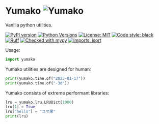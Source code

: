 # Yumako ![Yumako](doc/yumako.png) 

Vanilla python utilities.

[![PyPI version](https://badge.fury.io/py/yumako.svg)](https://badge.fury.io/py/yumako)
[![Python Versions](https://img.shields.io/pypi/pyversions/yumako.svg)](https://pypi.org/project/yumako/)
[![License: MIT](https://img.shields.io/badge/License-MIT-yellow.svg)](https://opensource.org/licenses/MIT)
[![Code style: black](https://img.shields.io/badge/code%20style-black-000000.svg)](https://github.com/psf/black)
[![Ruff](https://img.shields.io/endpoint?url=https://raw.githubusercontent.com/astral-sh/ruff/main/assets/badge/v2.json)](https://github.com/astral-sh/ruff)
[![Checked with mypy](https://www.mypy-lang.org/static/mypy_badge.svg)](https://mypy-lang.org/)
[![Imports: isort](https://img.shields.io/badge/%20imports-isort-%231674b1?style=flat&labelColor=ef8336)](https://pycqa.github.io/isort/)


Usage:
```python
import yumako
```

Yumako utilities are designed for human:
```python
print(yumako.time.of("2025-01-17"))
print(yumako.time.of("-3d"))
```

Yumako consists of extreme performant libraries:
```python
lru = yumako.lru.LRUDict(1000)
lru[1] = True
lru["hello"] = "ユマ果"
print(lru)
```
